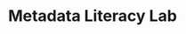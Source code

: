 ---
id: "metadata" # nochmal überlegen
method: "Vorlesung und Übung"
institution: "Staats- und Universitätsbibliothek Hamburg"
title: "Metadata Literacy Lab"
title_project:
title_short: "Metadata Literacy Lab"
period: "Apr 22 ­­- Mar 23 (12 months)"
foerderlinie: "Data Literacy im Bereich Fachübergreifende Studienangebote"
round: "1"
filter: "1"
lecture2go:
uhh_url: "https://www.hcl.uni-hamburg.de/ddlitlab/data-literacy-lehrlabor/erste-foerderrunde/10-metadata.html"
contributors: "Nele Leiner, Dr. Robert Zepf"
quote: "Das Wissen um die vielfältigen Funktionsweisen und Anwendungsmöglichkeiten der Daten über Daten ist wesentliche Voraussetzung für das erfolgreiche Navigieren auf Datenströmen einer digitalisierten Wissenschaft. Das Metadata Literacy Lab hat es sich zur Aufgabe gemacht, Studierenden den Umgang mit Metadaten, also Daten über Daten, nahzubringen."
text: |
    ## Ausrichtung des Metadata Literacy Labs

    Da die Struktur der Metadaten sich nach ihrem Anwendungszweck richtet, wurde anhand praktischer Beispiele Basiswissen über verschiedene Ontologien, deren Einsatz und Wirkung vermittelt. Das fördert ein grundlegendes Verständnis über die Mechanismen des Sammelns, Verwaltens, Teilens und Bewertens von Daten. Ebenfalls in den Blick genommen werden die Werkzeuge und Bedingungen der Nachnutzung. Aus diesem Wissen heraus kann ein kritischer Blick auf Recherchepraktiken, insbesondere Datenauswahl, Präsentation und Hierarchisierung (durch beispielsweise Suchmaschinen) geworfen werden. Datenproduzierende entwickeln darüber hinaus Fertigkeiten, mit denen sie die Qualität der Metadaten ihrer Daten eigenverantwortlich optimieren können.

    Das Metadata Literacy Lab war als Veranstaltungsreihe in sieben Themenblöcke gegliedert, die mit jeweils einer Lehrveranstaltung mit Vorlesungscharakter und einer praktischen Übung eine geschlossene Lerneinheit bildeten. Die Themenblöcke wurden durch Expert:innen der Staats- und Universitätsbibliothek konzipiert. Die Übungen fokussierten sich insbesondere auf studien- und publikationsrelevanten Anwendungsszenarien von der Literaturrecherche bis hin zur Publikation in wissenschaftlichen Fachzeitschriften.

    ## Rückblick und Ergebnisse

    Mit dem Angebot bildet das Projekt eine Kompetenz‐Schnittstelle zwischen Bibliothek, Studium und aktiver Forschung an der Universität Hamburg. Dabei erfolgte ein Transfer von Fachkompetenzen zwischen Bibliothek und Akteur:innen der Universität zur Bedeutung und Verwendung von Metadaten im Studium und in der wissenschaftlichen Arbeit. Des Weiteren leistete das Metadata Literacy Lab damit einen direkten Beitrag zu Data Literacy Education. Ziel der Data Literacy ist die umfassende Befähigung zum kritischen Umgang mit Daten und digitalen Ressourcen. Dies bezieht sich wiederum sowohl auf das Sammeln, Managen, die Bewertung als auch auf die Nachnutzung von Daten. Und um diesen Umgang mit Daten zu ermöglichen, bedarf es Daten über Daten, also den Metadaten. Insbesondere durch die Übungen, in denen die Theorie aus der vorgelagerten Vorlesung von den Studierenden praktisch angewendet wurde, trugen hierzu bei.

    Inhaltlich spielte dabei die Bewertung der Qualität von Metadaten, die verschiedenen Recherchemöglichkeiten eines diversen Ressourcen‐Portfolios sowie der Einblick in den Bereich Open Science eine bedeutende Rolle, die Studierenden in ihrem wissenschaftlichen Arbeiten zu unterstützen und die potenziellen Fallstricke kritisch zu reektieren. Die Studierenden erlangten theoretische und praktische Kenntnisse zur Komplexität der Datenströme im Kontext der Informationsbeschaffung und -bewertung.

    Mittelfristiges Ziel ist es, die im Form eines Pilot‐Projektes an der SUB entwickelte Reihe anschließend nachhaltig in die institutionellen Strukturen zu integrieren. Die praktischen Erfahrungen aus dem Projekt ießen in die methodische und inhaltliche Weiterentwicklung des Formats sowie die Konzeption neuer Themenblöcke ein. Neben der inhaltlichen Weiterentwicklung wird eine bedarfsmotivierte Ausweitung des Angebots intendiert. Dabei ist im Speziellen eine Ausdierenzierung der Zielgruppen geplant, so dass noch genauer auf die teilweise unterschiedlichen Bedarfe von Studienanfänger:innen im Vergleich zu Promovierenden und Postdocs eingegangen werden kann.

    ## Tipps von Lehrenden für Lehrende

    Wo sinnvoll möglich, können Lehrende unterstützende digitale Formate verwenden, z. B. Sandboxsysteme, Hedgedoc also kollaboratives Schreibwerkzeug oder mentis für niedrigschwellige Umfragen. Außerdem ist es wichtig, dass Lehrende Erfahrungen bezüglich der digitalen Lernplattform der Universität Erfahrungen sammeln, um Studierende bestmöglich zu betreuen. Didaktisch berücksichtigt werden musste bei dem vorliegenden Konzept mit Einbezug von verschiedenen Lehrpersonen, dass durch kurze Einführungen und Zusammenfassungen der rote Faden für die Studierenden sichtbar zu machen ist.

image: "https://www.hcl.uni-hamburg.de/18800274/ali-shah-lakhani-unsplash-d77794a69503c17b093d5738bdfa6e0c9ac4614c.jpg"
image_credit: "ali shah lakhani/unsplash"
link_external:
stine: "Sommersemester 2023:  Vorlesung & Übung https://stine.uni-hamburg.de/scripts/mgrqispi.dll?APPNAME=CampusNet&PRGNAME=COURSEDETAILS&ARGUMENTS=-N291913199566076,-N000335,-N0,-N385043469925253,-N385043469944254,-N0,-N0,-N3,-AfB5ueWKtmMmqeWPB4IUhmooKOYaNmop94gW9euKE3BWpvjH9VImFWILVWqGCWjHkmDG3eURKejKyxfPtVZKvPMHYOjKlQZLqcURjfflFVfm33kZWOdFd4uLueNa6eqGFedR0eqGkVof9vqK8QzRLRULaVdPfRDDte-pwRS7wYunAQuWvQYGUHYKhfdZvOd57WSBw7d5g3z5tVWK9CYHQWjHFWZRQmYeAPBPlcNcFxBNZVWpqPjiNRMmfxj7-fMntxqWKYQUEOIW9HMcNVBAg7ZndxIWKfNwYYIPeVBWQmUUU7dUUYgRJWBBwvSRKRzWfeDUwvYlZmIH3fdPuHdKHRqlwOd6ffuANVB6smYLqQd7AmQUomBUfxBA0WjHtRjp6HfZgPDa67YodxUltefZ7PDHjCfGzcNWoRYHBvSpZ3IpKVuLPeqPz4WpUWgRJcZHZcq264zywfoljcSHSvdGHRMAEvNAl7gPqP-5-cB6zHzPI3BmdxgPFODHp7qGL3fwFQuijHB6MRfRDcI7dcMU-RMHHHUpjfzA3mzNjeMAkmjRuxImEHYGqHIH7fjmzcz9FmfwzfkZtYopzvWWV7DwAPIUtRM53WD9wQdoJW-5Ked6afQ5eOBoecdWMVILMvBNZmgHhVjUsOSedvYUuejmVxBm9vY6tYuRKOYLpVoLUWDmxV-oxQYUTOQLbOqLNQMof4YnNvYLWWNRkcZBNeNm5PNGCrMRfWfALYSPHONGFm-Hu4f58VNRtQgPJvBKurqLy"
---